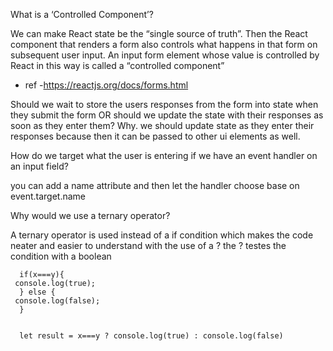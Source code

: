 What is a ‘Controlled Component’?

We can make React state be the “single source of truth”. Then the React component that renders a form also controls what happens in that form on subsequent user input. An input form element whose value is controlled by React in this way is called a “controlled component”

- ref -https://reactjs.org/docs/forms.html


Should we wait to store the users responses from the form into state when they submit the form OR should we update the state with their responses as soon as they enter them? Why.
we should update state as they enter their responses because then it can be passed to other ui elements as well.

How do we target what the user is entering if we have an event handler on an input field?

you can add a name attribute and then let the handler choose base on event.target.name

Why would we use a ternary operator?

A ternary operator is used instead of a if condition which makes the code neater and easier to understand with the use of a ? the ? testes the condition with a boolean

```
  if(x===y){
 console.log(true);
  } else {
 console.log(false);
  }


  let result = x===y ? console.log(true) : console.log(false)